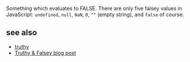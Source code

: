 Something which evaluates to FALSE. There are only five falsey values in JavaScript:
`undefined`, `null`, `NaN`, `0`, `""` (empty string), and `false` of course.

## see also
- [truthy](js-truthy) 
- [Truthy & Falsey blog post](http://james.padolsey.com/javascript/truthy-falsey/)